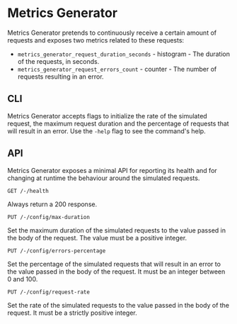 # Metrics Generator

Metrics Generator pretends to continuously receive a certain amount of requests
and exposes two metrics related to these requests:

- `metrics_generator_request_duration_seconds` - histogram - The duration of the
  requests, in seconds.
- `metrics_generator_request_errors_count` - counter - The number of requests
  resulting in an error.

## CLI

Metrics Generator accepts flags to initialize the rate of the simulated request,
the maximum request duration and the percentage of requests that will result in
an error. Use the `-help` flag to see the command's help.

## API

Metrics Generator exposes a minimal API for reporting its health and for
changing at runtime the behaviour around the simulated requests.

```
GET /-/health
```

Always return a 200 response.

```
PUT /-/config/max-duration
```

Set the maximum duration of the simulated requests to the value passed in the
body of the request. The value must be a  positive integer.

```
PUT /-/config/errors-percentage
```

Set the percentage of the simulated requests that will result in an error to the
value passed in the body of the request. It must be an integer between 0 and
100.

```
PUT /-/config/request-rate
```

Set the rate of the simulated requests to the value passed in the body of the
request. It must be a strictly positive integer.
